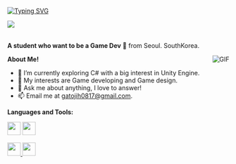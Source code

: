 <a href="https://git.io/typing-svg"><img src="https://readme-typing-svg.herokuapp.com?font=Fira+Code&pause=1000&color=A5D3F7&width=435&lines=Hey+I'm+Eno!%F0%9F%91%BB" alt="Typing SVG" /></a>

<img src="https://komarev.com/ghpvc/?username=JeonEno&color=blueviolet" align="left">



<br />
<br />

**A student who want to be a Game Dev** 🚀 from Seoul. SouthKorea.

  <img align="right" alt="GIF" src="https://i.pinimg.com/originals/e4/26/70/e426702edf874b181aced1e2fa5c6cde.gif" />

**About Me!**

- 🌱 I’m currently exploring C# with a big interest in Unity Engine. 
- 🤔 My interests are Game developing and Game design.
- 💬 Ask me about anything, I love to answer!
- 📫 Email me at [gatojih0817@gmail.com](mailto:gatojih0817@gmail.com).


**Languages and Tools:**  


<img height="30" src="https://img.shields.io/badge/C-black?style=flat&logo=c&logoColor=white"/></code>
<img height="30" src="https://img.shields.io/badge/C++-black?style=flat&logo=cplusplus&logoColor=white"/></code>

<a href="https://unity.com/"><img height="30" src="https://img.shields.io/badge/UNITY-black?style=flat&logo=unity&logoColor=white"/></code>
<a href="https://www.unrealengine.com/"><img height="30" src="https://img.shields.io/badge/UNREAL-black?style=flat&logo=UnrealEngine&logoColor=white"/></code>
